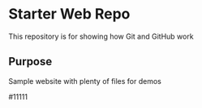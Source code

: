 # Starter Web Repo

This repository is for showing how Git and GitHub work

## Purpose

Sample website with plenty of files for demos

#11111